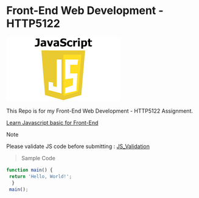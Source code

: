 # Front-End Web Development - HTTP5122

![Front-End Web Development](/images/js.png)

This Repo is for my Front-End Web Development - HTTP5122 Assignment.

[Learn Javascript basic for Front-End](https://www.w3schools.com/js/default.asp)

> [!Note]  
> Please validate JS code before submitting : [JS_Validation](https://www.site24x7.com/tools/javascript-validator.html)


> Sample Code
```Javascript
function main() { 
 return 'Hello, World!'; 
  } 
 main();
```

